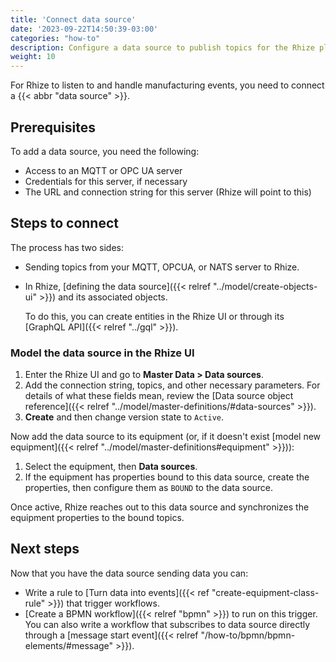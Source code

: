 ```yaml
---
title: 'Connect data source'
date: '2023-09-22T14:50:39-03:00'
categories: "how-to"
description: Configure a data source to publish topics for the Rhize platform.
weight: 10
---
```


For Rhize to listen to and handle manufacturing events,
you need to connect a {{< abbr "data source" >}}.

## Prerequisites

To add a data source, you need the following:
- Access to an MQTT or OPC UA server
- Credentials for this server, if necessary
- The URL and connection string for this server (Rhize will  point to this)

## Steps to connect

The process has two sides:
- Sending topics from your MQTT, OPCUA, or NATS server to Rhize.
- In Rhize, [defining the data source]({{< relref "../model/create-objects-ui" >}}) and its associated objects.

  To do this, you can create entities in the Rhize UI or through its [GraphQL API]({{< relref "../gql" >}}).

### Model the data source in the Rhize UI

1. Enter the Rhize UI and go to **Master Data > Data sources**.
1. Add the connection string, topics, and other necessary parameters. For details of what these fields mean, review the [Data source object reference]({{< relref "../model/master-definitions/#data-sources" >}}).
1. **Create** and then change version state to `Active`.

Now add the data source to its equipment (or, if it doesn't exist [model new equipment]({{< relref "../model/master-definitions#equipment" >}})):
1. Select the equipment, then **Data sources**.
1. If the equipment has properties bound to this data source, create the properties, then configure them as `BOUND` to the data source.


Once active, Rhize reaches out to this data source and synchronizes the equipment properties to the bound topics.

## Next steps

Now that you have the data source sending data you can:
- Write a rule to [Turn data into events]({{< ref "create-equipment-class-rule" >}}) that trigger workflows.
- [Create a BPMN workflow]({{< relref "bpmn" >}}) to run on this trigger.
  You can also write a workflow that subscribes to data source directly through a [message start event]({{< relref "/how-to/bpmn/bpmn-elements/#message" >}}).
